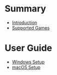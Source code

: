 # Summary
- [Introduction](./introduction.md)
- [Supported Games](./supported-games.md)

# User Guide
- [Windows Setup](./windows-setup.md)
- [macOS Setup](./macos-setup.md)

